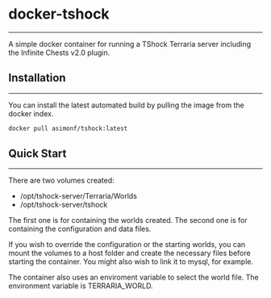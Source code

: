 # docker-tshock
---------------

A simple docker container for running a TShock Terraria server including the
Infinite Chests v2.0 plugin.

## Installation
---------------

You can install the latest automated build by pulling the image from
the docker index.

```bash
docker pull asimonf/tshock:latest
```

## Quick Start
--------------

There are two volumes created:

* /opt/tshock-server/Terraria/Worlds
* /opt/tshock-server/tshock

The first one is for containing the worlds created.
The second one is for containing the configuration and data files.

If you wish to override the configuration or the starting worlds, you can mount
the volumes to a host folder and create the necessary files before starting the
container. You might also wish to link it to mysql, for example. 

The container also uses an enviroment variable to select the world file. The
environment variable is TERRARIA_WORLD.
